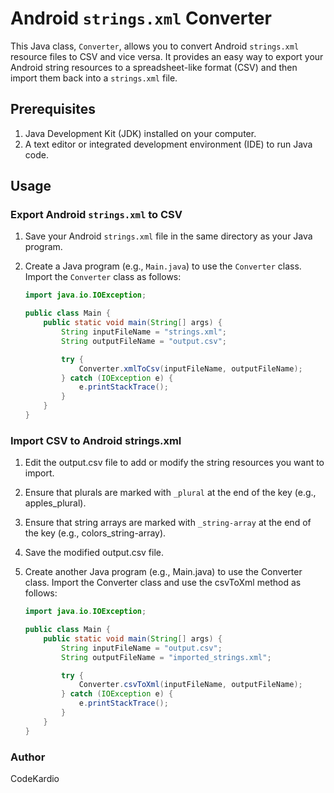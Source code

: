 # Android `strings.xml` Converter

This Java class, `Converter`, allows you to convert Android `strings.xml` resource files to CSV and vice versa. It provides an easy way to export your Android string resources to a spreadsheet-like format (CSV) and then import them back into a `strings.xml` file.

## Prerequisites

1. Java Development Kit (JDK) installed on your computer.
2. A text editor or integrated development environment (IDE) to run Java code.

## Usage

### Export Android `strings.xml` to CSV

1. Save your Android `strings.xml` file in the same directory as your Java program.

2. Create a Java program (e.g., `Main.java`) to use the `Converter` class. Import the `Converter` class as follows:

   ```java
   import java.io.IOException;

   public class Main {
       public static void main(String[] args) {
           String inputFileName = "strings.xml";
           String outputFileName = "output.csv";

           try {
               Converter.xmlToCsv(inputFileName, outputFileName);
           } catch (IOException e) {
               e.printStackTrace();
           }
       }
   }
### Import CSV to Android strings.xml

1. Edit the output.csv file to add or modify the string resources you want to import.

2. Ensure that plurals are marked with `_plural` at the end of the key (e.g., apples_plural).

3. Ensure that string arrays are marked with `_string-array` at the end of the key (e.g., colors_string-array).

4. Save the modified output.csv file.

5. Create another Java program (e.g., Main.java) to use the Converter class. Import the Converter class and use the csvToXml method as follows:

   ```java
   import java.io.IOException;
   
   public class Main {
       public static void main(String[] args) {
           String inputFileName = "output.csv";
           String outputFileName = "imported_strings.xml";
   
           try {
               Converter.csvToXml(inputFileName, outputFileName);
           } catch (IOException e) {
               e.printStackTrace();
           }
       }
   }


### Author
CodeKardio

